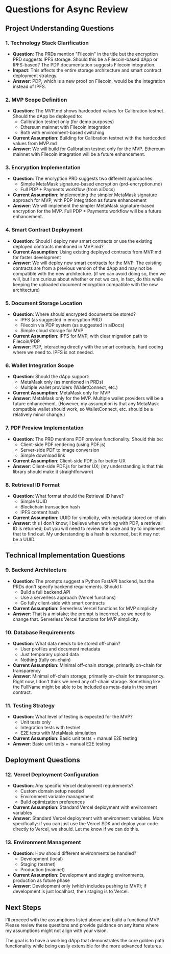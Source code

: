 # Questions for Async Review

## Project Understanding Questions

### 1. Technology Stack Clarification
- **Question**: The PRDs mention "Filecoin" in the title but the encryption PRD suggests IPFS storage. Should this be a Filecoin-based dApp or IPFS-based? The PDP documentation suggests Filecoin integration.
- **Impact**: This affects the entire storage architecture and smart contract deployment strategy.
- **Answer**: PDP, which is a new proof on Filecoin, would be the integration instead of IPFS.

### 2. MVP Scope Definition
- **Question**: The MVP.md shows hardcoded values for Calibration testnet. Should the dApp be deployed to:
  - Calibration testnet only (for demo purposes)
  - Ethereum mainnet with Filecoin integration
  - Both with environment-based switching
- **Current Assumption**: Building for Calibration testnet with the hardcoded values from MVP.md
- **Answer**: We will build for Calibration testnet only for the MVP.  Ethereum mainnet with Filecoin integration will be a future enhancement.

### 3. Encryption Implementation
- **Question**: The encryption PRD suggests two different approaches:
  - Simple MetaMask signature-based encryption (prd-encryption.md)
  - Full PDP + Payments workflow (from aiDocs)
- **Current Assumption**: Implementing the simpler MetaMask signature approach for MVP, with PDP integration as future enhancement
- **Answer**: We will implement the simpler MetaMask signature-based encryption for the MVP.  Full PDP + Payments workflow will be a future enhancement.

### 4. Smart Contract Deployment
- **Question**: Should I deploy new smart contracts or use the existing deployed contracts mentioned in MVP.md?
- **Current Assumption**: Using existing deployed contracts from MVP.md for faster development
- **Answer**: We will deploy new smart contracts for the MVP.  The existing contracts are from a previous version of the dApp and may not be compatible with the new architecture.  (if we can avoid doing so, then we will, but I am curious about whether or not we can, in fact, do this while keeping the uploaded document encryption compatible with the new architecture)

### 5. Document Storage Location
- **Question**: Where should encrypted documents be stored?
  - IPFS (as suggested in encryption PRD)
  - Filecoin via PDP system (as suggested in aiDocs)
  - Simple cloud storage for MVP
- **Current Assumption**: IPFS for MVP, with clear migration path to Filecoin/PDP
- **Answer**: PDP, interacting directly with the smart contracts, hard coding where we need to.  IPFS is not needed.  

### 6. Wallet Integration Scope
- **Question**: Should the dApp support:
  - MetaMask only (as mentioned in PRDs)
  - Multiple wallet providers (WalletConnect, etc.)
- **Current Assumption**: MetaMask only for MVP
- **Answer**: MetaMask only for the MVP.  Multiple wallet providers will be a future enhancement.  (However, my assumption is that any MetaMask compatible wallet should work, so WalletConnect, etc. should be a relatively minor change.)

### 7. PDF Preview Implementation
- **Question**: The PRD mentions PDF preview functionality. Should this be:
  - Client-side PDF rendering (using PDF.js)
  - Server-side PDF to image conversion
  - Simple download link
- **Current Assumption**: Client-side PDF.js for better UX
- **Answer**: Client-side PDF.js for better UX; (my understanding is that this library should make it straightforward)

### 8. Retrieval ID Format
- **Question**: What format should the Retrieval ID have?
  - Simple UUID
  - Blockchain transaction hash
  - IPFS content hash
- **Current Assumption**: UUID for simplicity, with metadata stored on-chain
- **Answer**: this i don't know; I believe when working with PDP, a retrieval ID is returned; but you will need to review the code and try to implement that to find out.  My understanding is a hash is returned, but it may not be a UUID.

## Technical Implementation Questions

### 9. Backend Architecture
- **Question**: The prompts suggest a Python FastAPI backend, but the PRDs don't specify backend requirements. Should I:
  - Build a full backend API
  - Use a serverless approach (Vercel functions)
  - Go fully client-side with smart contracts
- **Current Assumption**: Serverless Vercel functions for MVP simplicity
- **Answer**: That is a mistake; the prompt is incorrect, so we need to change that.  Serverless Vercel functions for MVP simplicity.

### 10. Database Requirements
- **Question**: What data needs to be stored off-chain?
  - User profiles and document metadata
  - Just temporary upload data
  - Nothing (fully on-chain)
- **Current Assumption**: Minimal off-chain storage, primarily on-chain for transparency
- **Answer**: Minimal off-chain storage, primarily on-chain for transparency.  Right now, I don't think we need any off-chain storage.  Something like the FullName might be able to be included as meta-data in the smart contract.

### 11. Testing Strategy
- **Question**: What level of testing is expected for the MVP?
  - Unit tests only
  - Integration tests with testnet
  - E2E tests with MetaMask simulation
- **Current Assumption**: Basic unit tests + manual E2E testing
- **Answer**: Basic unit tests + manual E2E testing

## Deployment Questions

### 12. Vercel Deployment Configuration
- **Question**: Any specific Vercel deployment requirements?
  - Custom domain setup needed
  - Environment variable management
  - Build optimization preferences
- **Current Assumption**: Standard Vercel deployment with environment variables
- **Answer**: Standard Vercel deployment with environment variables.  More specifically: if you can just use the Vercel SDK and deploy your code directly to Vercel, we should.  Let me know if we can do this.

### 13. Environment Management
- **Question**: How should different environments be handled?
  - Development (local)
  - Staging (testnet)
  - Production (mainnet)
- **Current Assumption**: Development and staging environments, production as future phase
- **Answer**: Development only (which includes pushing to MVP); if development is just localhost, then staging is to Vercel.

## Next Steps
I'll proceed with the assumptions listed above and build a functional MVP. Please review these questions and provide guidance on any items where my assumptions might not align with your vision.

The goal is to have a working dApp that demonstrates the core golden path functionality while being easily extensible for the more advanced features.
